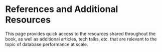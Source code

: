 # References and Additional Resources
This page provides quick access to the resources shared throughout the book, as well as additional articles, tech talks, etc. that are relevant to the topic of database performance at scale.
